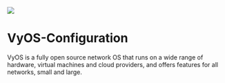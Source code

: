 
![](https://github.com/securityin-mind/VyOS-Configurations/blob/main/vyos1.png)

# VyOS-Configuration

VyOS is a fully open source network OS that runs on a wide range of hardware, virtual machines and cloud providers, and offers features for all networks, small and large.

